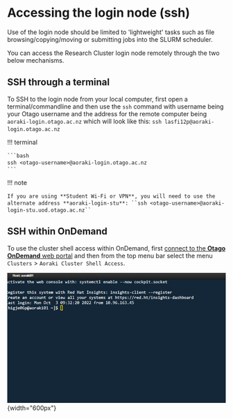# Accessing the login node (ssh)

Use of the login node should be limited to 'lightweight' tasks such as file browsing/copying/moving or submitting jobs into the SLURM scheduler.

You can access the Research Cluster login node remotely through the two below mechanisms.

## SSH through a terminal

To SSH to the login node from your local computer, first open a terminal/commandline and then use the `ssh` command with username being your Otago username and the address for the remote computer being `aoraki-login.otago.ac.nz` which will look like this: `ssh lasfi12p@aoraki-login.otago.ac.nz`

!!! terminal

    ```bash
    ssh <otago-username>@aoraki-login.otago.ac.nz
    ```


!!! note

    If you are using **Student Wi-Fi or VPN**, you will need to use the alternate address **aoraki-login-stu**: ``ssh <otago-username>@aoraki-login-stu.uod.otago.ac.nz``



## SSH within OnDemand

To use the cluster shell access within OnDemand, first [connect to the **Otago OnDemand** web portal](/getting_started/access/ondemand_web#logging-in) and then from the top menu bar select the menu `Clusters` > `Aoraki Cluster Shell Access`.

![Open OnDemand Shell](/assets/images/ood_shell.png){width="600px"}

